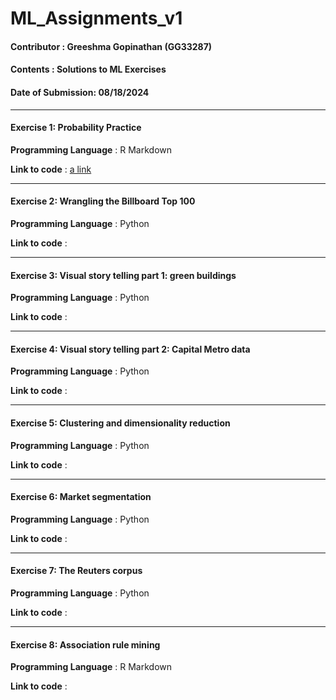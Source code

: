 # ML_Assignments_v1
#### Contributor : Greeshma Gopinathan (GG33287)
#### Contents : Solutions to ML Exercises
#### Date of Submission: 08/18/2024
****
#### Exercise 1: Probability Practice
**Programming Language** : R Markdown

**Link to code** : [a link](https://github.com/GreeshmaGopinathan/ML_Assignments_v1/blob/main/1.Assignment1.Rmd)
****
#### Exercise 2: Wrangling the Billboard Top 100
**Programming Language** : Python

**Link to code** : 
****
#### Exercise 3: Visual story telling part 1: green buildings
**Programming Language** : Python

**Link to code** : 
****
#### Exercise 4: Visual story telling part 2: Capital Metro data
**Programming Language** : Python

**Link to code** : 
****
#### Exercise 5: Clustering and dimensionality reduction
**Programming Language** : Python

**Link to code** : 
****
#### Exercise 6: Market segmentation
**Programming Language** : Python

**Link to code** : 
****
#### Exercise 7: The Reuters corpus
**Programming Language** : Python

**Link to code** : 
****
#### Exercise 8: Association rule mining
**Programming Language** : R Markdown

**Link to code** : 










